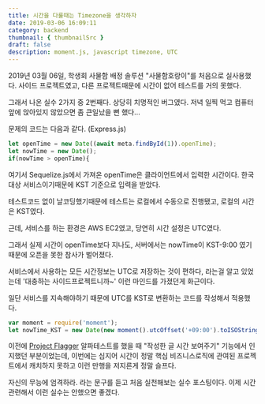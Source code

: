 ```yaml
---
title: 시간을 다룰때는 Timezone을 생각하자
date: 2019-03-06 16:09:11
category: backend
thumbnail: { thumbnailSrc }
draft: false
description: moment.js, javascript timezone, UTC
---
```


2019년 03월 06일, 학생회 사물함 배정 솔루션 "사물함호랑이"를 처음으로 실사용했다.
사이드 프로젝트였고, 다른 프로젝트때문에 시간이 없어 테스트를 거의 못했다.

그래서 나온 실수 2가지 중 2번째다.
상당히 치명적인 버그였다.
저녁 일찍 먹고 컴퓨터 앞에 앉아있지 않았으면 좀 큰일났을 뻔 했다...

문제의 코드는 다음과 같다. (Express.js)
~~~javascript
let openTime = new Date((await meta.findById(1)).openTime);
let nowTime = new Date();
if(nowTime > openTime){
~~~

여기서 Sequelize.js에서 가져온 openTime은 클라이언트에서 입력한 시간이다. 한국 대상 서비스이기때문에 KST 기준으로 입력을 받았다.

테스트코드 없이 날코딩했기때문에 테스트는 로컬에서 수동으로 진행됐고, 로컬의 시간은 KST였다.

근데, 서비스를 하는 환경은 AWS EC2였고, 당연히 시간 설정은 UTC였다.

그래서 실제 시간이 openTime보다 지나도, 서버에서는 nowTime이 KST-9:00 였기때문에 오픈을 못한 참사가 벌어졌다.

서비스에서 사용하는 모든 시간정보는 UTC로 저장하는 것이 편하다, 라는걸 알고 있었는데 '대충하는 사이드프로젝트니까~' 이런 마인드를 가졌던게 화근이다.

일단 서비스를 지속해야하기 때문에 UTC를 KST로 변환하는 코드를 작성해서 적용했다.

~~~javascript
var moment = require('moment');
let nowTime_KST = new Date(new moment().utcOffset('+09:00').toISOString(true).replace('+09:00','Z'));
~~~

이전에 [Project Flagger](https://flagger.space) 알파테스트를 했을 때 "작성한 글 시간 보여주기" 기능에서 인지했던 부분이었는데, 이번에는 심지어 시간이 정말 핵심 비즈니스로직에 관여된 프로젝트에서 캐치하지 못하고 이런 만행을 저지른게 정말 슬프다.

자신의 무능에 엄격하라. 라는 문구를 듣고 처음 실천해보는 실수 포스팅이다. 이제 시간 관련해서 이런 실수는 안했으면 좋겠다.